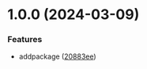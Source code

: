 # 1.0.0 (2024-03-09)


### Features

* addpackage ([20883ee](https://github.com/username/git-extended/commit/20883ee18291dd9fa5410bc8d62111aac8db2a45))



